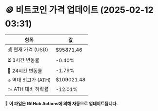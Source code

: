 # 🪙 비트코인 가격 업데이트 (2025-02-12 03:31)

| 항목                | 값 |
|--------------------|----------------|
| 💰 현재 가격 (USD) | $95871.46 |
| ⏳ 1시간 변동률    | -0.40% |
| 📆 24시간 변동률   | -1.79% |
| 🔝 역대 최고가 (ATH) | $109021.48 |
| 📉 ATH 대비 하락률 | -12.01% |

🔄 **이 파일은 GitHub Actions에 의해 자동으로 업데이트됩니다.**
